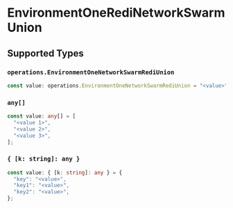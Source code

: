 # EnvironmentOneRediNetworkSwarmUnion


## Supported Types

### `operations.EnvironmentOneNetworkSwarmRediUnion`

```typescript
const value: operations.EnvironmentOneNetworkSwarmRediUnion = "<value>";
```

### `any[]`

```typescript
const value: any[] = [
  "<value 1>",
  "<value 2>",
  "<value 3>",
];
```

### `{ [k: string]: any }`

```typescript
const value: { [k: string]: any } = {
  "key": "<value>",
  "key1": "<value>",
  "key2": "<value>",
};
```

